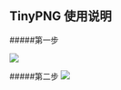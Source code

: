 ## TinyPNG 使用说明


#####第一步

![](https://ws2.sinaimg.cn/large/006tKfTcly1foccyai1w1j31kw0u279v.jpg)


#####第二步
![](https://ws1.sinaimg.cn/large/006tKfTcly1flhtkplyxzj30is0b80wc.jpg)


